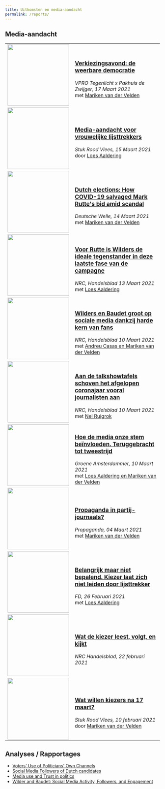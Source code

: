 ```yaml
---
title: Uitkomsten en media-aandacht
permalink: /reports/
---
```


## Media-aandacht

<table class="reports">
<tr>
   <td>
      <a href="https://dezwijger.nl/programma/de-weerbare-democratie/">
        <img width="200px" align="left" src="https://admin.dezwijger.nl/wp-content/uploads/2021/02/Keynote-template-NL-Kiest.001.jpeg" />
      </a>
    </td>
       <td>
      <h3><a href="https://dezwijger.nl/programma/de-weerbare-democratie"> 
Verkiezingsavond: de weerbare democratie</a></h3> 
      <i>VPRO Tegenlicht x Pakhuis de Zwijger, 17 Maart 2021</i><br/>
        met <a href="https://github.com/vupolcom/about">Mariken van der Velden</a>
         </td>
     </tr>


<tr>
   <td>
      <a href="https://stukroodvlees.nl/media-aandacht-voor-vrouwelijke-lijsttrekkers/">
        <img width="200px" align="left" src="https://stukroodvlees.nl/wp-content/uploads/2021/03/graph1-1-320x190.png" />
      </a>
    </td>
       <td>
      <h3><a href="https://stukroodvlees.nl/media-aandacht-voor-vrouwelijke-lijsttrekkers/"> 
Media-aandacht voor vrouwelijke lijsttrekkers</a></h3> 
      <i>Stuk Rood Vlees, 15 Maart 2021</i><br/>
        door <a href="https://github.com/vupolcom/about">Loes Aaldering</a>
         </td>
     </tr>

<tr>
   <td>
      <a href="https://p.dw.com/p/3qNcr">
        <img width="200px" align="left" src="https://static.dw.com/image/56832191_303.jpg" />
      </a>
    </td>
       <td>
      <h3><a href="https://p.dw.com/p/3qNcr"> 
Dutch elections: How COVID-19 salvaged Mark Rutte's bid amid scandal</a></h3> 
      <i>Deutsche Welle, 14 Maart 2021</i><br/>
        met <a href="https://github.com/vupolcom/about">Mariken van der Velden</a>
         </td>
     </tr>
<tr>
   <td>
      <a href="https://www.nrc.nl/nieuws/2021/03/13/de-campagne-waarin-niets-mark-rutte-in-de-weg-zit-a4035404">
        <img width="200px" align="left" src="https://images.nrc.nl/U4c77vKxN-pk8__ncwRp9WcQOHs=/1920x/filters:no_upscale():format(webp)/s3/static.nrc.nl/images/gn4/stripped/data68479023-d3d283.jpg" />
      </a>
    </td>
       <td>
      <h3><a href="https://www.nrc.nl/nieuws/2021/03/13/de-campagne-waarin-niets-mark-rutte-in-de-weg-zit-a4035404"> 
Voor Rutte is Wilders de ideale tegenstander in deze laatste fase van de campagne</a></h3> 
      <i>NRC, Handelsblad 13 Maart 2021</i><br/>
        met <a href="https://github.com/vupolcom/about">Loes Aaldering</a>
         </td>
     </tr>
     <tr>
   <td>
      <a href="https://www.nrc.nl/nieuws/2021/03/13/de-campagne-waarin-niets-mark-rutte-in-de-weg-zit-a40354041">
        <img width="200px" align="left" src="https://images.nrc.nl/wkVC-fA9GfnWBic4P90EYfI9zok=/1920x/filters:no_upscale():format(webp)/s3/static.nrc.nl/bvhw/files/2021/03/data68392921-678269.jpg" />
      </a>
    </td>
      <td>
      <h3><a href="https://www.nrc.nl/nieuws/2021/03/10/wilders-en-baudet-groot-op-sociale-media-dankzij-harde-kern-van-fans-a4035031"> Wilders en Baudet groot op sociale media dankzij harde kern van fans</a></h3> 
      <i>NRC, Handelsblad 10 Maart 2021</i><br/>
        met <a href="https://github.com/vupolcom/about">Andreu Casas en Mariken van der Velden</a>
         </td>
     </tr>
  <tr>
   <td>
      <a href="https://www.nrc.nl/nieuws/2021/03/09/aan-de-talkshowtafels-schoven-het-afgelopen-coronajaar-vooral-journalisten-aan-a4034821">
        <img width="200px" align="left" src="https://images.nrc.nl/_YPc_wwDHjM6zzqugt_zYbW_Aiw=/1920x/filters:no_upscale():format(webp)/s3/static.nrc.nl/bvhw/files/2021/03/data68359411-bc4b0d.jpg" />
      </a>
    </td>
      <td>
      <h3><a href="https://www.nrc.nl/nieuws/2021/03/09/aan-de-talkshowtafels-schoven-het-afgelopen-coronajaar-vooral-journalisten-aan-a4034821"> Aan de talkshowtafels schoven het afgelopen coronajaar vooral journalisten aan</a></h3> 
      <i>NRC, Handelsblad 10 Maart 2021</i><br/>
        met <a href="https://github.com/vupolcom/about">Nel Ruigrok</a>
         </td>
     </tr>
  <tr>
   <td>
      <a href="https://www.groene.nl/artikel/teruggebracht-tot-tweestrijd?utm_source=De+Groene+Amsterdammer&utm_campaign=0c6464378a-Dagelijks-2021-03-10&utm_medium=email&utm_term=0_853cea572a-0c6464378a-70907053">
        <img width="200px" align="left" src="https://www.groene.nl/uploads/image/file/000/027/018/large_ANP-428740944.jpg" />
      </a>
    </td>
      <td>
      <h3><a href="https://www.groene.nl/artikel/teruggebracht-tot-tweestrijd?utm_source=De+Groene+Amsterdammer&utm_campaign=0c6464378a-Dagelijks-2021-03-10&utm_medium=email&utm_term=0_853cea572a-0c6464378a-70907053">
Hoe de media onze stem beïnvloeden. Teruggebracht tot tweestrijd</a></h3> 
      <i>Groene Amsterdammer, 10 Maart 2021</i><br/>
        met <a href="https://github.com/vupolcom/about">Loes Aaldering en Mariken van der Velden</a>
         </td>
     </tr>
  <tr>
   <td>
      <a href="https://www.npo3.nl/propaganda/04-03-2021/KN_1725474/POMS_KN_16454883">
        <img width="200px" align="left" src="https://pbs.twimg.com/profile_images/1351497342516649984/_IC68I6H.jpg" />
      </a>
    </td>
      <td>
      <h3><a href="ttps://www.npo3.nl/propaganda/04-03-2021/KN_1725474/POMS_KN_16454883">Propaganda in partij-journaals?</a></h3> 
      <i>Propaganda, 04 Maart 2021</i><br/>
        met <a href="https://github.com/vupolcom/about#dr-mariken-van-der-velden">Mariken van der Velden</a>
    </td>
     </tr>
     <tr>
   <td>
      <a href="https://fd.nl/economie-politiek/1375131/belangrijk-maar-niet-bepalend-kiezer-laat-zich-niet-leiden-door-lijsttrekker">
        <img width="200px" align="left" src="https://images.fd.nl/qN2riJ4m0ZtKBfrKiZMnlt7HgCk.jpg?auto=format&w=1280&q=45&dpr=2" />
      </a>
    </td>
       <td>
      <h3><a href="https://fd.nl/economie-politiek/1375131/belangrijk-maar-niet-bepalend-kiezer-laat-zich-niet-leiden-door-lijsttrekker"> 
Belangrijk maar niet bepalend. Kiezer laat zich niet leiden door lijsttrekker</a></h3> 
      <i>FD, 26 Februari 2021</i><br/>
        met <a href="https://github.com/vupolcom/about">Loes Aaldering</a>
         </td>
     </tr>
  <tr>
    <td>
      <a href="https://www.nrc.nl/nieuws/2021/02/22/wat-de-kiezer-leest-volgt-en-kijkt-a4032777">
        <img width="200px" align="left" src="https://images.nrc.nl/kVf3c0AxIUWCtOgA5HP2-lbfrrc=/1920x/filters:no_upscale():format(webp)/s3/static.nrc.nl/bvhw/files/2021/02/data67813076-249536.jpg" />
      </a>
    </td>
    <td>
      <h3><a href="https://www.nrc.nl/nieuws/2021/02/22/wat-de-kiezer-leest-volgt-en-kijkt-a4032777">Wat de kiezer leest, volgt, en kijkt</a></h3> 
      <i>NRC Handelsblad, 22 februari 2021</i>
    </td>
  </tr>
  <tr>
    <td>
      <a href="https://stukroodvlees.nl/wat-willen-kiezers-na-17-maart/">
        <img width="200px" align="left" src="https://stukroodvlees.nl/wp-content/uploads/2021/02/unnamed-chunk-5-1.png" />
      </a>
    </td>
    <td>
  <h3><a href="https://stukroodvlees.nl/wat-willen-kiezers-na-17-maart/">Wat willen kiezers na 17 maart?</a></h3>
  <i>Stuk Rood Vlees, 10 februari 2021</i><br/>
  door <a href="https://github.com/vupolcom/about#dr-mariken-van-der-velden">Mariken van der Velden</a>
    </td>
  </tr>
</table>
  


## Analyses / Rapportages
- [Voters' Use of Politicians' Own Channels](https://tk2021.vupolcom.nl/reports/sm-propaganda/)
- [Social Media Followers of Dutch candidates](https://tk2021.vupolcom.nl/reports/SM-report-followers/SM-followers-dutch-candidates.html)
- [Media use and Trust in politics](https://tk2021.vupolcom.nl/reports/wave0/)
- [Wilder and Baudet: Social Media Activity, Followers, and Engagement](https://tk2021.vupolcom.nl/reports/SM-report02-wilders-baudet/)
